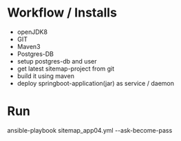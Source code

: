 # Workflow / Installs
 - openJDK8
 - GIT
 - Maven3
 - Postgres-DB
 - setup postgres-db and user
 - get latest sitemap-project from git
 - build it using maven
 - deploy springboot-application(jar) as service / daemon
# Run
ansible-playbook sitemap_app04.yml --ask-become-pass
